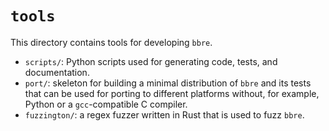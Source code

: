 # `tools`

This directory contains tools for developing `bbre`.

- `scripts/`: Python scripts used for generating code, tests, and documentation.
- `port/`: skeleton for building a minimal distribution of `bbre` and its tests that can be used for porting to different platforms without, for example, Python or a `gcc`-compatible C compiler.
- `fuzzington/`: a regex fuzzer written in Rust that is used to fuzz `bbre`.
